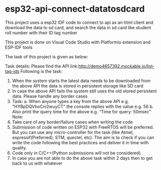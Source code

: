 # esp32-api-connect-datatosdcard
This project uses a esp32 IDF code to connect to api as an html client and download the data to sd card, and search the data in sd card like student roll number with their ID tag number

This project is done on Visual Code Studio with Platformio extension and ESP-IDF tools

The task of this project is given as below:

Task details:
Please find the API link:http://demo4657392.mockable.io/list-tag-ids
Following is the task:
1. When the system starts the latest data needs to be downloaded from the above API the data is
stored in persistent storage like SD card
2. In case the above API fails the system still uses the old stored persistent data. Please handle any
border cases
3. Task:
a. When anyone types a key from the above API e.g. "HYBpDQVhoCni2wuyCT" the console
replies with the value e.g. 56
b. Also print the query time for the above e.g. “Time for query: 50msec”
Note:
1. Take care of any border/failure cases when writing the code
2. Submission of code written on ESP32 with FreeRTOS will be preferred. But you can use any
micro-controller for the task (like Atmel, espressif(Preferred), STM, quectel, etc). The aim is to check
if you can write the code following the best practices and deliver it in time with quality.
3. Code only in C/C++(Python submissions will not be considered).
4. In case you are not able to do the above task within 2 days then to get back to us with whatever
